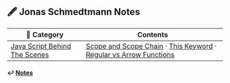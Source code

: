 ## 🖋️ Jonas Schmedtmann Notes

| 📁 Category                                          | Contents                                                                                                                                                                                           |
| ---------------------------------------------------- | -------------------------------------------------------------------------------------------------------------------------------------------------------------------------------------------------- |
| [Java Script Behind The Scenes](./js_behind_scenes/) | [Scope and Scope Chain](./js_behind_scenes/scope-scope-chain.md) · [This Keyword](./js_behind_scenes/this-keyword.md) · [Regular vs Arrow Functions](./js_behind_scenes/regular-arrow-function.md) |

#### ↩️ [Notes](/work/notes/notes.md)
